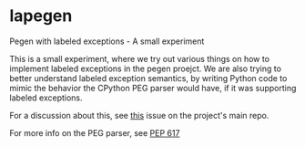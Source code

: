 # lapegen
Pegen with labeled exceptions - A small experiment

This is a small experiment, where we try out various things on how to implement labeled
exceptions in the pegen proejct. We are also trying to better understand labeled exception
semantics, by writing Python code to mimic the behavior the CPython PEG parser would have,
if it was supporting labeled exceptions.

For a discussion about this, see [this](https://github.com/we-like-parsers/cpython/issues/123) issue on the project's main repo.

For more info on the PEG parser, see [PEP 617](https://www.python.org/dev/peps/pep-0617/)
